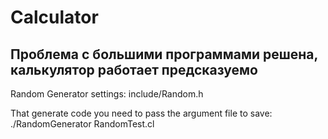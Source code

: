 # Calculator
## Проблема с большими программами решена, калькулятор работает предсказуемо
Random Generator settings: include/Random.h 

That generate code you need to pass the argument file to save: ./RandomGenerator RandomTest.cl



